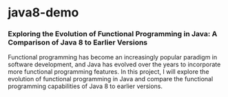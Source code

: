 # java8-demo

### Exploring the Evolution of Functional Programming in Java: A Comparison of Java 8 to Earlier Versions

Functional programming has become an increasingly popular paradigm in software development, and Java has evolved over the years to incorporate more functional programming features. In this project, I will explore the evolution of functional programming in Java and compare the functional programming capabilities of Java 8 to earlier versions.
